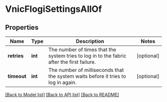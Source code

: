 # VnicFlogiSettingsAllOf

## Properties
Name | Type | Description | Notes
------------ | ------------- | ------------- | -------------
**retries** | **int** | The number of times that the system tries to log in to the fabric after the first failure.   | [optional] 
**timeout** | **int** | The number of milliseconds that the system waits before it tries to log in again.    | [optional] 

[[Back to Model list]](../README.md#documentation-for-models) [[Back to API list]](../README.md#documentation-for-api-endpoints) [[Back to README]](../README.md)


